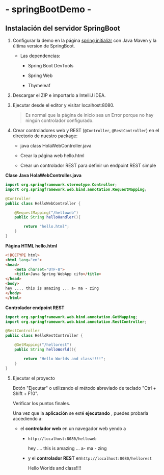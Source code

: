 # - springBootDemo -

## Instalación del servidor SpringBoot

1. Configurar la demo en la página [spring initializr](start.spring.io) con Java Maven y la última version de SpringBoot.
   
   * Las dependencias:
     
     * Spring Boot DevTools
     
     * Spring Web
     
     * Thymeleaf
   
   

2. Descargar el ZIP e importarlo a IntelliJ iDEA.

3. Ejecutar desde el editor y visitar localhost:8080.
   
   > Es normal que la página de inicio sea un Error porque no hay ningún controlador configurado.

4. Crear controladores web y REST (`@Controller`, `@RestController`) en el directorio de nuestro package:
   
   * java class HolaWebController.java
   
   * Crear la página web hello.html
   
   * Crear un controlador REST para definir un endpoint REST simple

**Clase Java HolaWebController.java**

```java
import org.springframework.stereotype.Controller;
import org.springframework.web.bind.annotation.RequestMapping;

@Controller
public class HelloWebController {

    @RequestMapping("/helloweb")
    public String helloHandler(){

        return "hello.html";
    }
}
```

**Página HTML hello.html**

```html
<!DOCTYPE html>
<html lang="en">
<head>
    <meta charset="UTF-8">
    <title>Java Spring WebApp cifo</title>
</head>
<body>
hey .... this is amazing ... a- ma - zing
</body>
</html>
```

**Controlador endpoint REST**

```java
import org.springframework.web.bind.annotation.GetMapping;
import org.springframework.web.bind.annotation.RestController;

@RestController
public class HelloRestController {

    @GetMapping("/hellorest")
    public String helloWorld(){

        return "Hello Worlds and class!!!!";
    }
}
```



5. Ejecutar el proyecto
   
   Botón "Ejecutar" o utilizando el método abreviado de teclado "Ctrl + Shift + F10".
   
   Verificar los puntos finales.
   
   Una vez que la **aplicación** se esté **ejecutando** , puedes probarla accediendo a:
   
   * el **controlador web** en un navegador web yendo a
     
     * `http://localhost:8080/helloweb`
       
       hey .... this is amazing ... a- ma - zing
     
     * y el **controlador REST** en`http://localhost:8080/hellorest`
       
       Hello Worlds and class!!!!